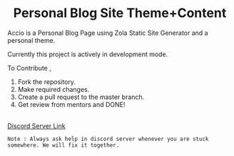 # <div align="center">Personal Blog Site Theme+Content</div>

Accio is a Personal Blog Page using Zola Static Site Generator and a personal theme.

Currently this project is actively in development mode.

To Contribute ,

1. Fork the repository.
2. Make required changes.
3. Create a pull request to the master branch.
4. Get review from mentors and DONE!

<br/>
<a href="https://discord.gg/6pGdW2rg">Discord Server Link</a>

<br/>

```
Note : Always ask help in discord server whenever you are stuck somewhere. We will fix it together.
```
